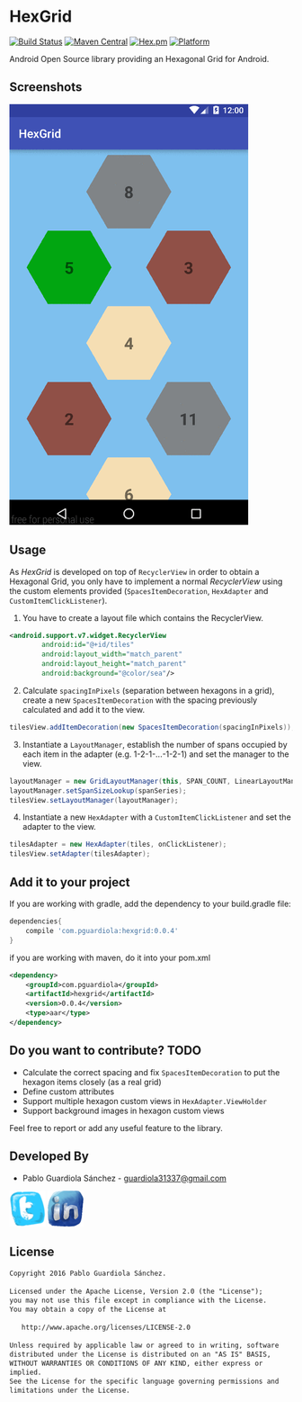 HexGrid
=======
[![Build Status](https://travis-ci.org/Guardiola31337/HexGrid.svg?branch=master)](https://travis-ci.org/Guardiola31337/HexGrid)
[![Maven Central](https://maven-badges.herokuapp.com/maven-central/com.pguardiola/hexgrid/badge.svg)](https://maven-badges.herokuapp.com/maven-central/com.pguardiola/hexgrid/badge.svg)
[![Hex.pm](https://img.shields.io/hexpm/l/plug.svg)](http://www.apache.org/licenses/LICENSE-2.0)
[![Platform](https://img.shields.io/badge/platform-android-green.svg)](http://developer.android.com/index.html)

Android Open Source library providing an Hexagonal Grid for Android.

Screenshots
-----------

![Demo Screenshot][1]

Usage
-----

As _HexGrid_ is developed on top of `RecyclerView` in order to obtain a Hexagonal Grid, you only have to implement a normal _RecyclerView_ using the custom elements provided (`SpacesItemDecoration`, `HexAdapter` and `CustomItemClickListener`).

1. You have to create a layout file which contains the RecyclerView.
```xml
<android.support.v7.widget.RecyclerView
        android:id="@+id/tiles"
        android:layout_width="match_parent"
        android:layout_height="match_parent"
        android:background="@color/sea"/>
```
2. Calculate `spacingInPixels` (separation between hexagons in a grid), create a new `SpacesItemDecoration` with the spacing previously calculated and add it to the view.
```java
tilesView.addItemDecoration(new SpacesItemDecoration(spacingInPixels));
```
3. Instantiate a `LayoutManager`, establish the number of spans occupied by each item in the adapter (e.g. 1-2-1-...-1-2-1) and set the manager to the view.
```java
layoutManager = new GridLayoutManager(this, SPAN_COUNT, LinearLayoutManager.VERTICAL, false);
layoutManager.setSpanSizeLookup(spanSeries);
tilesView.setLayoutManager(layoutManager);
```
4. Instantiate a new `HexAdapter` with a `CustomItemClickListener` and set the adapter to the view.
```java
tilesAdapter = new HexAdapter(tiles, onClickListener);
tilesView.setAdapter(tilesAdapter);
```

Add it to your project
----------------------

If you are working with gradle, add the dependency to your build.gradle file:
```groovy
dependencies{
    compile 'com.pguardiola:hexgrid:0.0.4'
}
```
if you are working with maven, do it into your pom.xml
```xml
<dependency>
    <groupId>com.pguardiola</groupId>
    <artifactId>hexgrid</artifactId>
    <version>0.0.4</version>
    <type>aar</type>
</dependency>
```

Do you want to contribute? TODO
-------------------------------

- Calculate the correct spacing and fix `SpacesItemDecoration` to put the hexagon items closely (as a real grid)
- Define custom attributes
- Support multiple hexagon custom views in `HexAdapter.ViewHolder`
- Support background images in hexagon custom views

Feel free to report or add any useful feature to the library.

Developed By
------------

* Pablo Guardiola Sánchez - <guardiola31337@gmail.com>

[![Twitter](https://raw.githubusercontent.com/Guardiola31337/guardiola31337.github.io/master/images/twitter-logo.png)](https://twitter.com/Guardiola31337 "Follow me on Twitter")
[![Linkedin](https://raw.githubusercontent.com/Guardiola31337/guardiola31337.github.io/master/images/linkedin-logo.png)](https://es.linkedin.com/in/pabloguardiola "Add me to Linkedin")

License
-------

    Copyright 2016 Pablo Guardiola Sánchez.

    Licensed under the Apache License, Version 2.0 (the "License");
    you may not use this file except in compliance with the License.
    You may obtain a copy of the License at

       http://www.apache.org/licenses/LICENSE-2.0

    Unless required by applicable law or agreed to in writing, software
    distributed under the License is distributed on an "AS IS" BASIS,
    WITHOUT WARRANTIES OR CONDITIONS OF ANY KIND, either express or implied.
    See the License for the specific language governing permissions and
    limitations under the License.

[1]: ./art/screenshot.gif

